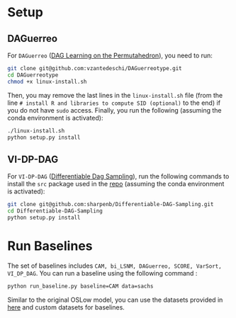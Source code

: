 # Setup
## DAGuerreo
For `DAGuerreo` ([DAG Learning on the Permutahedron](https://arxiv.org/abs/2301.11898)), you need to run:
```bash
git clone git@github.com:vzantedeschi/DAGuerreotype.git
cd DAGuerreotype
chmod +x linux-install.sh
```
Then, you may remove the last lines in the `linux-install.sh` file (from the line `# install R and libraries to compute SID (optional)` to the end) if you do not have `sudo` access. Finally, you run the following (assuming the conda environment is activated):
```bash
./linux-install.sh
python setup.py install
```
## VI-DP-DAG

For `VI-DP-DAG` ([Differentiable Dag Sampling](https://arxiv.org/abs/2203.08509)), run the following commands to install the `src` package used in the [repo](https://github.com/sharpenb/Differentiable-DAG-Sampling) (assuming the conda environment is activated):

```bash
git clone git@github.com:sharpenb/Differentiable-DAG-Sampling.git
cd Differentiable-DAG-Sampling
python setup.py install
```

# Run Baselines

The set of baselines includes `CAM, bi_LSNM, DAGuerreo, SCORE, VarSort, VI_DP_DAG`. You can run a baseline using the following command :
```bash
python run_baseline.py baseline=CAM data=sachs
```
Similar to the original OSLow model, you can use the datasets provided in [here](https://github.com/HamidrezaKmK/oslow/tree/main/config/data) and custom datasets for baselines. 